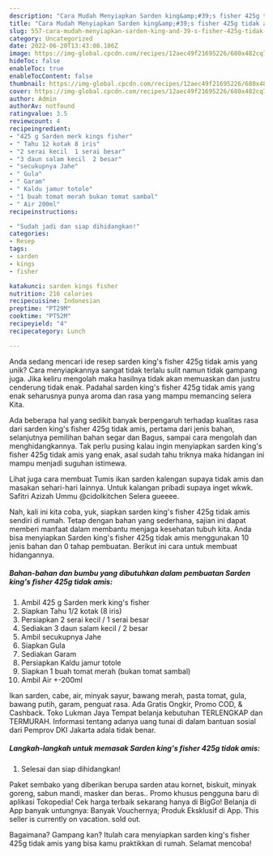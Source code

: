 ```yaml
---
description: "Cara Mudah Menyiapkan Sarden king&amp;#39;s fisher 425g tidak amis yang Enak"
title: "Cara Mudah Menyiapkan Sarden king&amp;#39;s fisher 425g tidak amis yang Enak"
slug: 557-cara-mudah-menyiapkan-sarden-king-and-39-s-fisher-425g-tidak-amis-yang-enak
category: Uncategorized
date: 2022-06-20T13:43:08.186Z
image: https://img-global.cpcdn.com/recipes/12aec49f21695226/680x482cq70/sarden-kings-fisher-425g-tidak-amis-foto-resep-utama.jpg
hideToc: false
enableToc: true
enableTocContent: false
thumbnail: https://img-global.cpcdn.com/recipes/12aec49f21695226/680x482cq70/sarden-kings-fisher-425g-tidak-amis-foto-resep-utama.jpg
cover: https://img-global.cpcdn.com/recipes/12aec49f21695226/680x482cq70/sarden-kings-fisher-425g-tidak-amis-foto-resep-utama.jpg
author: Admin
authorAv: notfound
ratingvalue: 3.5
reviewcount: 4
recipeingredient:
- "425 g Sarden merk kings fisher"
- " Tahu 12 kotak 8 iris"
- "2 serai kecil  1 serai besar"
- "3 daun salam kecil  2 besar"
- "secukupnya Jahe"
- " Gula"
- " Garam"
- " Kaldu jamur totole"
- "1 buah tomat merah bukan tomat sambal"
- " Air 200ml"
recipeinstructions:

- "Sudah jadi dan siap dihidangkan!"
categories:
- Resep
tags:
- sarden
- kings
- fisher

katakunci: sarden kings fisher 
nutrition: 216 calories
recipecuisine: Indonesian
preptime: "PT29M"
cooktime: "PT52M"
recipeyield: "4"
recipecategory: Lunch

---
```





Anda sedang mencari ide resep sarden king&#39;s fisher 425g tidak amis yang unik? Cara menyiapkannya sangat tidak terlalu sulit namun tidak gampang juga. Jika keliru mengolah maka hasilnya tidak akan memuaskan dan justru cenderung tidak enak. Padahal sarden king&#39;s fisher 425g tidak amis yang enak seharusnya punya aroma dan rasa yang mampu memancing selera Kita.





Ada beberapa hal yang sedikit banyak berpengaruh terhadap kualitas rasa dari sarden king&#39;s fisher 425g tidak amis, pertama dari jenis bahan, selanjutnya pemilihan bahan segar dan Bagus, sampai cara mengolah dan menghidangkannya. Tak perlu pusing kalau ingin menyiapkan sarden king&#39;s fisher 425g tidak amis yang enak,      asal sudah tahu triknya maka hidangan ini mampu menjadi suguhan istimewa.














Lihat juga cara membuat Tumis ikan sarden kalengan supaya tidak amis dan masakan sehari-hari lainnya. Untuk kalangan pribadi supaya inget wkwk. Safitri Azizah Ummu @cidolkitchen Selera gueeee.






Nah, kali ini kita coba, yuk, siapkan sarden king&#39;s fisher 425g tidak amis sendiri di rumah. Tetap dengan bahan yang sederhana, sajian ini dapat memberi manfaat dalam membantu menjaga kesehatan tubuh kita. Anda bisa menyiapkan Sarden king&#39;s fisher 425g tidak amis menggunakan 10 jenis bahan dan 0 tahap pembuatan. Berikut ini cara untuk membuat hidangannya.

<!--inarticleads1-->

##### Bahan-bahan dan bumbu yang dibutuhkan dalam pembuatan Sarden king&#39;s fisher 425g tidak amis:

1. Ambil 425 g Sarden merk king&#39;s fisher
1. Siapkan  Tahu 1/2 kotak (8 iris)
1. Persiapkan 2 serai kecil / 1 serai besar
1. Sediakan 3 daun salam kecil / 2 besar
1. Ambil secukupnya Jahe
1. Siapkan  Gula
1. Sediakan  Garam
1. Persiapkan  Kaldu jamur totole
1. Siapkan 1 buah tomat merah (bukan tomat sambal)
1. Ambil  Air +-200ml


Ikan sarden, cabe, air, minyak sayur, bawang merah, pasta tomat, gula, bawang putih, garam, penguat rasa. Ada Gratis Ongkir, Promo COD, &amp; Cashback. Toko Lukman Jaya Tempat belanja kebutuhan TERLENGKAP dan TERMURAH. Informasi tentang adanya uang tunai di dalam bantuan sosial dari Pemprov DKI Jakarta adala tidak benar. 

<!--inarticleads2-->

##### Langkah-langkah untuk memasak Sarden king&#39;s fisher 425g tidak amis:


1. Selesai dan siap dihidangkan!

Paket sembako yang diberikan berupa sarden atau kornet, biskuit, minyak goreng, sabun mandi, masker dan beras.. Promo khusus pengguna baru di aplikasi Tokopedia! Cek harga terbaik sekarang hanya di BigGo! Belanja di App banyak untungnya: Banyak Vouchernya; Produk Eksklusif di App. This seller is currently on vacation. sold out. 

Bagaimana? Gampang kan? Itulah cara menyiapkan sarden king&#39;s fisher 425g tidak amis yang bisa kamu praktikkan di rumah. Selamat mencoba!
